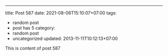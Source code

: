 ---
title: Post 587
date: 2021-08-06T15:10:07+07:00
tags:
  - random post
  - post has 5
category:
  - random post
  - uncategorized
updated: 2013-11-11T10:12:13+07:00

This is content of post 587